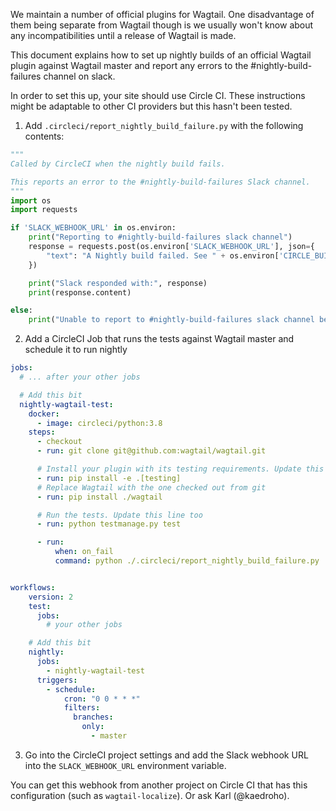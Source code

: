 We maintain a number of official plugins for Wagtail. One disadvantage of them being separate from Wagtail though is we usually won't know about any incompatibilities until a release of Wagtail is made.

This document explains how to set up nightly builds of an official Wagtail plugin against Wagtail master and report any errors to the #nightly-build-failures channel on slack.

In order to set this up, your site should use Circle CI. These instructions might be adaptable to other CI providers but this hasn't been tested.

1) Add `.circleci/report_nightly_build_failure.py` with the following contents:

```python
"""
Called by CircleCI when the nightly build fails.

This reports an error to the #nightly-build-failures Slack channel.
"""
import os
import requests

if 'SLACK_WEBHOOK_URL' in os.environ:
    print("Reporting to #nightly-build-failures slack channel")
    response = requests.post(os.environ['SLACK_WEBHOOK_URL'], json={
        "text": "A Nightly build failed. See " + os.environ['CIRCLE_BUILD_URL'],
    })

    print("Slack responded with:", response)
    print(response.content)

else:
    print("Unable to report to #nightly-build-failures slack channel because SLACK_WEBHOOK_URL is not set")
```

2) Add a CircleCI Job that runs the tests against Wagtail master and schedule it to run nightly

```yaml
jobs:
  # ... after your other jobs

  # Add this bit
  nightly-wagtail-test:
    docker:
      - image: circleci/python:3.8
    steps:
      - checkout
      - run: git clone git@github.com:wagtail/wagtail.git

      # Install your plugin with its testing requirements. Update this line
      - run: pip install -e .[testing]
      # Replace Wagtail with the one checked out from git
      - run: pip install ./wagtail

      # Run the tests. Update this line too
      - run: python testmanage.py test

      - run:
          when: on_fail
          command: python ./.circleci/report_nightly_build_failure.py


workflows:
    version: 2
    test:
      jobs:
        # your other jobs

    # Add this bit
    nightly:
      jobs:
        - nightly-wagtail-test
      triggers:
        - schedule:
            cron: "0 0 * * *"
            filters:
              branches:
                only:
                  - master
```

3) Go into the CircleCI project settings and add the Slack webhook URL into the `SLACK_WEBHOOK_URL` environment variable.

You can get this webhook from another project on Circle CI that has this configuration (such as `wagtail-localize`). Or ask Karl (@kaedroho).